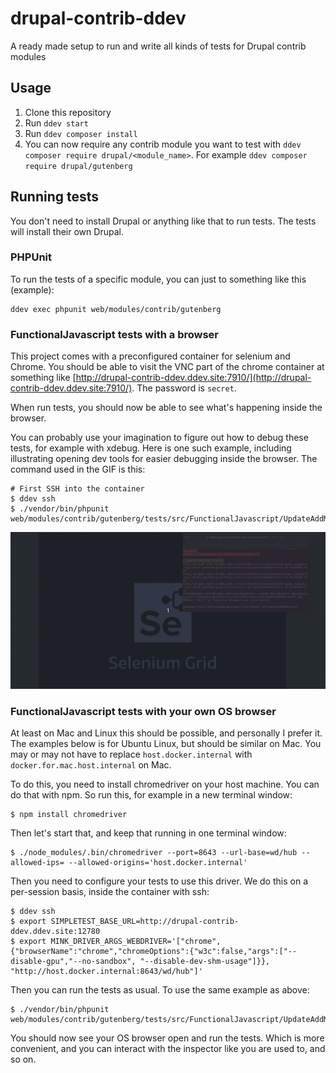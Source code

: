# drupal-contrib-ddev
A ready made setup to run and write all kinds of tests for Drupal contrib modules

## Usage

1. Clone this repository
2. Run `ddev start`
2. Run `ddev composer install`
3. You can now require any contrib module you want to test with `ddev composer require drupal/<module_name>`. For example `ddev composer require drupal/gutenberg`

## Running tests

You don't need to install Drupal or anything like that to run tests. The tests will install their own Drupal.

### PHPUnit

To run the tests of a specific module, you can just to something like this (example):

```
ddev exec phpunit web/modules/contrib/gutenberg
```

### FunctionalJavascript tests with a browser

This project comes with a preconfigured container for selenium and Chrome. You should be able to visit the VNC part of the chrome container at something like [http://drupal-contrib-ddev.ddev.site:7910/](http://drupal-contrib-ddev.ddev.site:7910/). The password is `secret`.

When run tests, you should now be able to see what's happening inside the browser.

You can probably use your imagination to figure out how to debug these tests, for example with xdebug. Here is one such example, including illustrating opening dev tools for easier debugging inside the browser. The command used in the GIF is this:

```
# First SSH into the container
$ ddev ssh
$ ./vendor/bin/phpunit web/modules/contrib/gutenberg/tests/src/FunctionalJavascript/UpdateAddMediaTest.php
```

![GIF of running tests](https://github.com/frontkom/drupal-contrib-ddev/blob/main/testdebug.gif)

### FunctionalJavascript tests with your own OS browser

At least on Mac and Linux this should be possible, and personally I prefer it. The examples below is for Ubuntu Linux, but should be similar on Mac. You may or may not have to replace `host.docker.internal` with `docker.for.mac.host.internal` on Mac.


To do this, you need to install chromedriver on your host machine. You can do that with npm. So run this, for example in a new terminal window:

```
$ npm install chromedriver
```

Then let's start that, and keep that running in one terminal window:

```
$ ./node_modules/.bin/chromedriver --port=8643 --url-base=wd/hub --allowed-ips= --allowed-origins='host.docker.internal'
```

Then you need to configure your tests to use this driver. We do this on a per-session basis, inside the container with ssh:

```
$ ddev ssh
$ export SIMPLETEST_BASE_URL=http://drupal-contrib-ddev.ddev.site:12780
$ export MINK_DRIVER_ARGS_WEBDRIVER='["chrome", {"browserName":"chrome","chromeOptions":{"w3c":false,"args":["--disable-gpu","--no-sandbox", "--disable-dev-shm-usage"]}}, "http://host.docker.internal:8643/wd/hub"]'
```

Then you can run the tests as usual. To use the same example as above:

```
$ ./vendor/bin/phpunit web/modules/contrib/gutenberg/tests/src/FunctionalJavascript/UpdateAddMediaTest.php
```

You should now see your OS browser open and run the tests. Which is more convenient, and you can interact with the inspector like you are used to, and so on.

